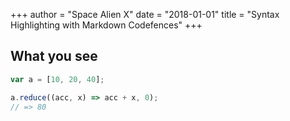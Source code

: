 +++
author = "Space Alien X"
date = "2018-01-01"
title = "Syntax Highlighting with Markdown Codefences"
+++

## What you see

```javascript
var a = [10, 20, 40];

a.reduce((acc, x) => acc + x, 0);
// => 80
```
